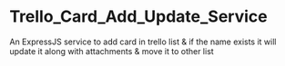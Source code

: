 # Trello_Card_Add_Update_Service
An ExpressJS service to add card in trello list &amp; if the name exists it will update it along with attachments &amp; move it to other list
